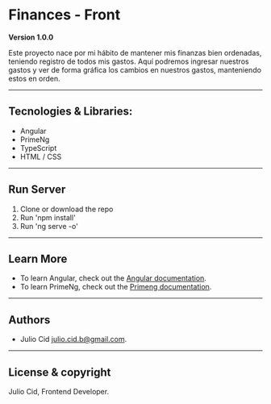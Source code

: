 # Finances - Front

**Version 1.0.0**

Este proyecto nace por mi hábito de mantener mis finanzas bien ordenadas, teniendo registro de todos mis gastos.
Aquí podremos ingresar nuestros gastos y ver de forma gráfica los cambios en nuestros gastos, manteniendo estos en orden.

---

## Tecnologies & Libraries:

- Angular
- PrimeNg
- TypeScript
- HTML / CSS

---

## Run Server

1. Clone or download the repo
2. Run 'npm install'
3. Run 'ng serve -o'

---

## Learn More

- To learn Angular, check out the [Angular documentation](https://angular.io/).
- To learn PrimeNg, check out the [Primeng documentation](https://primefaces.org/primeng/showcase).

---

## Authors

- Julio Cid <julio.cid.b@gmail.com>.

---

## License & copyright

Julio Cid, Frontend Developer.